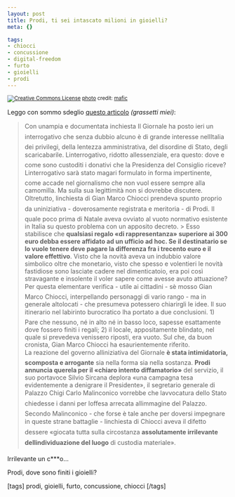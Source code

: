 ```yaml
--- 
layout: post
title: Prodi, ti sei intascato milioni in gioielli?
meta: {}

tags: 
- chiocci
- concussione
- digital-freedom
- furto
- gioielli
- prodi
---
```

<a href="http://www.flickr.com/photos/22832743@N00/94607051/" title="" target="_blank"><img src="http://farm1.static.flickr.com/37/94607051_f52e08412a.jpg" alt="" border="0" /></a>  
<small><a href="http://www.photodropper.com/creative-commons/" title="creative commons" target="_blank"><img src="http://www.lastknight.com/wp-content/plugins/photo_dropper//images/cc.gif" alt="Creative Commons License" border="0" /></a> <a href="http://www.photodropper.com/photos/" target="_blank">photo</a> credit: <a href="http://www.flickr.com/people/mafic/" title="mafic" target="_blank">mafic</a></small>  
  
Leggo con sommo sdeglio [questo articolo](http://www.ilgiornale.it/a.pic1?ID=249873) *(grassetti miei)*:  

> Con unampia e documentata inchiesta Il Giornale ha posto ieri un interrogativo che senza dubbio alcuno è di grande interesse nellItalia dei privilegi, della lentezza amministrativa, del disordine di Stato, degli scaricabarile. Linterrogativo, ridotto allessenziale, era questo: dove e come sono custoditi i donativi che la Presidenza del Consiglio riceve? Linterrogativo sarà stato magari formulato in forma impertinente, come accade nel giornalismo che non vuol essere sempre alla camomilla. Ma sulla sua legittimità non si dovrebbe discutere.  
> Oltretutto, linchiesta di Gian Marco Chiocci prendeva spunto proprio da uniniziativa - doverosamente registrata e meritoria - di Prodi. Il quale poco prima di Natale aveva ovviato al vuoto normativo esistente in Italia su questo problema con un apposito decreto. > Esso stabilisce che **qualsiasi regalo «di rappresentanza» superiore ai 300 euro debba essere affidato ad un ufficio ad hoc. Se il destinatario se lo vuole tenere deve pagare la differenza fra i trecento euro e il valore effettivo**. Visto che la novità aveva un indubbio valore simbolico oltre che monetario, visto che spesso e volentieri le novità fastidiose sono lasciate cadere nel dimenticatoio, era poi così stravagante e insolente il voler sapere come avesse avuto attuazione?  
> Per questa elementare verifica - utile ai cittadini - sè mosso Gian Marco Chiocci, interpellando personaggi di vario rango - ma in generale altolocati - che presumeva potessero chiarirgli le idee. Il suo itinerario nel labirinto burocratico lha portato a due conclusioni. 1) Pare che nessuno, né in alto né in basso loco, sapesse esattamente dove fossero finiti i regali; 2) il locale, appositamente blindato, nel quale si prevedeva venissero riposti, era vuoto. Sul che, da buon cronista, Gian Marco Chiocci ha esaurientemente riferito.  
> La reazione del governo alliniziativa del Giornale **è stata intimidatoria, scomposta e arrogante** sia nella forma sia nella sostanza. **Prodi annuncia querela per il «chiaro intento diffamatorio»** del servizio, il suo portavoce Silvio Sircana deplora «una campagna tesa evidentemente a denigrare il Presidente», il segretario generale di Palazzo Chigi Carlo Malinconico vorrebbe che lavvocatura dello Stato chiedesse i danni per loffesa arrecata allimmagine del Palazzo. Secondo Malinconico - che forse è tale anche per doversi impegnare in queste strane battaglie - linchiesta di Chiocci aveva il difetto dessere «giocata tutta sulla circostanza **assolutamente irrilevante dellindividuazione del luogo** di custodia materiale».  
  
Irrilevante un c***o...  
  
Prodi, dove sono finiti i gioielli?  
  
[tags] prodi, gioielli, furto, concussione, chiocci [/tags] 
